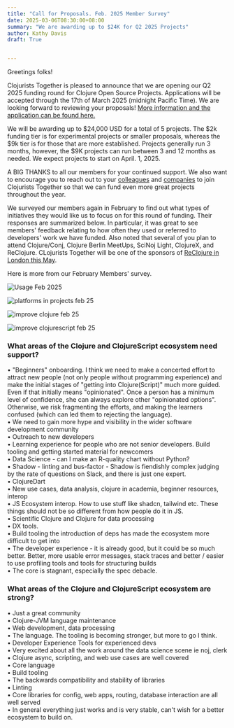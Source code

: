 ```yaml
---
title: "Call for Proposals. Feb. 2025 Member Survey"
date: 2025-03-06T08:30:00+08:00
summary: "We are awarding up to $24K for Q2 2025 Projects"
author: Kathy Davis  
draft: True  


---  
```



Greetings folks!  

Clojurists Together is pleased to announce that we are opening our Q2 2025 funding round for Clojure Open Source Projects.  Applications will be accepted through the 17th of March 2025 (midnight Pacific Time). We are looking forward to reviewing your proposals! [More information and the application can be found here.](https://clojuriststogether.org/open-source/)  

We will be awarding up to $24,000 USD for a total of 5 projects. The $2k funding tier is for experimental projects or smaller proposals, whereas the $9k tier is for those that are more established. Projects generally run 3 months, however, the $9K projects can run between 3 and 12 months as needed. We expect projects to start on April. 1, 2025.  

A BIG THANKS to all our members for your continued support. We also want to encourage you to reach out to your [colleagues](https://www.clojuriststogether.org/developers/) and [companies](https://www.clojuriststogether.org/companies/) to join Clojurists Together so that we can fund even more great projects throughout the year.  

We surveyed our members again in February to find out what types of initiatives they would like us to focus on for this round of funding. Their responses are summarized below. In particular, it was great to see members' feedback relating to how often they used or referred to developers' work we have funded. Also noted that several of you plan to attend Clojure/Conj, Clojure Berlin MeetUps, SciNoj Light, ClojureX, and ReClojure. CLojurists Together will be one of the sponsors of [ReClojure in London this May](https://www.reclojure.org/).  

Here is more from our February Members' survey.  

![Usage Feb 2025](https://github.com/user-attachments/assets/de41cff5-ca19-4dbf-b4ee-106d56fb5cf0)  

![platforms in projects feb 25](https://github.com/user-attachments/assets/5b44768f-07af-4a76-9302-e9ebc33e378f)  

![improve clojure feb 25](https://github.com/user-attachments/assets/738cc38f-0f1d-453b-ba04-42b651ff0203)  

![improve clojurescript feb 25](https://github.com/user-attachments/assets/4c191b66-9861-41fa-9ec8-e069a58dd93d)   

### What areas of the Clojure and ClojureScript ecosystem need support?  
•	"Beginners" onboarding. I think we need to make a concerted effort to attract new people (not only people without programming experience) and make the initial stages of "getting into Clojure(Script)" much more guided. Even if that initially means "opinionated". Once a person has a minimum level of confidence, she can always explore other "opinionated options". Otherwise, we risk fragmenting the efforts, and making the learners confused (which can led them to rejecting the language).  
•	We need to gain more hype and visibility in the wider software development community  
•	Outreach to new developers  
•	Learning experience for people who are not senior developers. Build tooling and getting started material for newcomers  
•	Data Science - can I make an R-quality chart without Python?   
•	Shadow - linting and bus-factor - Shadow is fiendishly complex judging by the rate of questions on Slack, and there is just one expert.  
•	ClojureDart  
•	New use cases, data analysis, clojure in academia, beginner resources, interop  
•	JS Ecosystem interop. How to use stuff like shadcn, tailwind etc. These things should not be so different from how people do it in JS.  
•	Scientific Clojure and Clojure for data processing  
•	DX tools.  
•	Build tooling the introduction of deps has made the ecosystem more difficult to get into  
•	The developer experience - it is already good, but it could be so much better. Better, more usable error messages, stack traces and better / easier to use profiling tools and tools for structuring builds  
•	The core is stagnant, especially the spec debacle.  

### What areas of the Clojure and ClojureScript ecosystem are strong?  
•	Just a great community   
•	Clojure-JVM language maintenance  
•	Web development, data processing  
•	The language. The tooling is becoming stronger, but more to go I think.  
•	Developer Experience Tools for experienced devs  
•	Very excited about all the work around the data science scene ie noj, clerk  
•	Clojure async, scripting, and web use cases are well covered  
•	Core language  
•	Build tooling  
•	The backwards compatibility and stability of libraries  
•	Linting  
•	Core libraries for config, web apps, routing, database interaction are all well served  
•	In general everything just works and is very stable, can't wish for a better ecosystem to build on.  






















